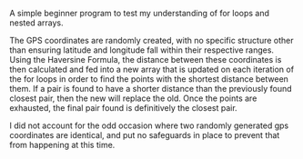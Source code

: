A simple beginner program to test my understanding of for loops and nested arrays. 

The GPS coordinates are randomly created, with no specific structure other than ensuring latitude and longitude fall within their respective ranges. Using the Haversine Formula, the distance between these coordinates is then calculated and fed into a new array that is updated on each iteration of the for loops in order to find the points with the shortest distance between them. If a pair is found to have a shorter distance than the previously found closest pair, then the new will replace the old. Once the points are exhausted, the final pair found is definitively the closest pair. 

I did not account for the odd occasion where two randomly generated gps coordinates are identical, and put no safeguards in place to prevent that from happening at this time. 

